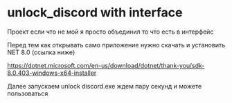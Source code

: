 # unlock_discord with interface 
Проект если что не мой я просто объединил то что есть в интерфейс

Перед тем как открывать само приложение нужно скачать и установить NET 8.0 (ссылка ниже)


https://dotnet.microsoft.com/en-us/download/dotnet/thank-you/sdk-8.0.403-windows-x64-installer


Далее запускаем unlock discord.exe  ждем пару секунд и можете пользоваться
